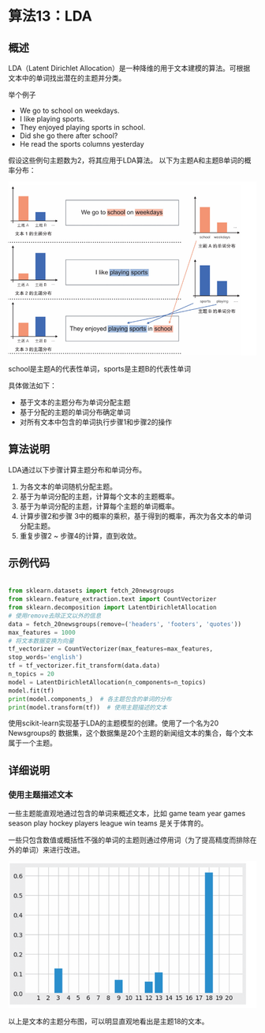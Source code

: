 # 算法13：LDA

## 概述

LDA（Latent Dirichlet Allocation）是一种降维的用于文本建模的算法。可根据文本中的单词找出潜在的主题并分类。

举个例子 

*  We go to school on weekdays.
*  I like playing sports.
*  They enjoyed playing sports in school.
*  Did she go there after school?
*  He read the sports columns yesterday

假设这些例句主题数为2，将其应用于LDA算法。
以下为主题A和主题B单词的概率分布：

![1.png](images/1.png)

school是主题A的代表性单词，sports是主题B的代表性单词

具体做法如下：

* 基于文本的主题分布为单词分配主题
* 基于分配的主题的单词分布确定单词
* 对所有文本中包含的单词执行步骤1和步骤2的操作

## 算法说明

LDA通过以下步骤计算主题分布和单词分布。

1. 为各文本的单词随机分配主题。
2. 基于为单词分配的主题，计算每个文本的主题概率。
3. 基于为单词分配的主题，计算每个主题的单词概率。
4. 计算步骤2和步骤 3中的概率的乘积，基于得到的概率，再次为各文本的单词分配主题。
5. 重复步骤2 ~ 步骤4的计算，直到收敛。

## 示例代码

``` python

from sklearn.datasets import fetch_20newsgroups
from sklearn.feature_extraction.text import CountVectorizer
from sklearn.decomposition import LatentDirichletAllocation
# 使用remove去除正文以外的信息
data = fetch_20newsgroups(remove=('headers', 'footers', 'quotes'))
max_features = 1000
# 将文本数据变换为向量
tf_vectorizer = CountVectorizer(max_features=max_features,
stop_words='english')
tf = tf_vectorizer.fit_transform(data.data)
n_topics = 20
model = LatentDirichletAllocation(n_components=n_topics)
model.fit(tf)                                
print(model.components_)  # 各主题包含的单词的分布
print(model.transform(tf))  # 使用主题描述的文本

```

使用scikit-learn实现基于LDA的主题模型的创建。使用了一个名为20 Newsgroups的
数据集，这个数据集是20个主题的新闻组文本的集合，每个文本属于一个主题。

## 详细说明

### 使用主题描述文本

一些主题能直观地通过包含的单词来概述文本，比如 game team year games season play hockey players league win teams 是关于体育的。

一些只包含数值或概括性不强的单词的主题则通过停用词（为了提高精度而排除在外的单词）来进行改进。

![2.png](images/2.png)

以上是文本的主题分布图，可以明显直观地看出是主题18的文本。